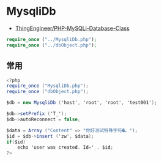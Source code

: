 # MysqliDb

- [ThingEngineer/PHP-MySQLi-Database-Class](https://github.com/ThingEngineer/PHP-MySQLi-Database-Class)

```php
require_once ("../MysqliDb.php");
require_once ("../dbObject.php");
```

## 常用

```c#
<?php
require_once ("MysqliDb.php");
require_once ("dbObject.php");

$db = new MysqliDb ('host', 'root', 'root', 'test001');

$db->setPrefix ('T_');
$db->autoReconnect = false;

$data = Array ("Content" => "你好测试特殊字符�。");
$id = $db->insert ('zw', $data);
if($id)
    echo 'user was created. Id=' . $id;
?>
```
